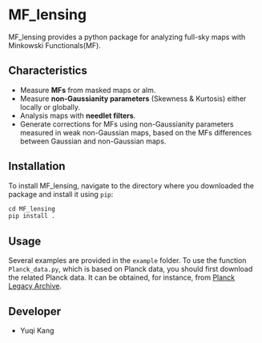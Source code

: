 # MF_lensing
MF_lensing provides a python package for analyzing full-sky maps with Minkowski Functionals(MF). 

## Characteristics
* Measure **MFs** from masked maps or alm.
* Measure **non-Gaussianity parameters** (Skewness & Kurtosis) either locally or globally.
* Analysis maps with **needlet filters**.
* Generate corrections for MFs using non-Gaussianity parameters measured in weak non-Gaussian maps, based on the MFs differences between Gaussian and non-Gaussian maps.

## Installation
To install MF_lensing, navigate to the directory where you downloaded the package and install it using `pip`:
```python
cd MF_lensing
pip install .
```

## Usage
Several examples are provided in the `example` folder.
To use the function `Planck_data.py`, which is based on Planck data, you should first download the related Planck data. It can be obtained, for instance, from [Planck Legacy Archive](https://pla.esac.esa.int/#home).

## Developer
* Yuqi Kang
